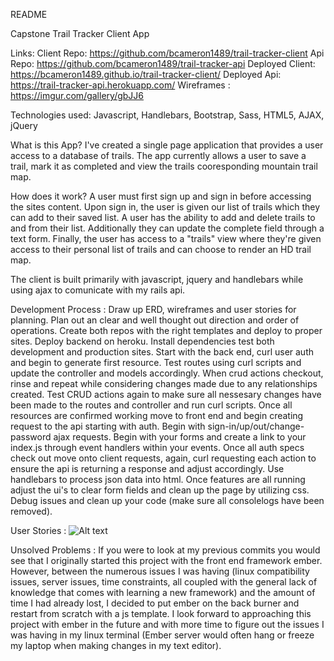 README

Capstone Trail Tracker Client App

Links:
  Client Repo: https://github.com/bcameron1489/trail-tracker-client
  Api Repo: https://github.com/bcameron1489/trail-tracker-api
  Deployed Client: https://bcameron1489.github.io/trail-tracker-client/
  Deployed Api: https://trail-tracker-api.herokuapp.com/
  Wireframes : https://imgur.com/gallery/gbJJ6




Technologies used: Javascript, Handlebars, Bootstrap, Sass, HTML5, AJAX, jQuery

What is this App?
  I've created a single page application that provides a user access to a database of trails.  The app currently allows a user
  to save a trail, mark it as completed and view the trails cooresponding mountain trail map.

How does it work?
  A user must first sign up and sign in before accessing the sites content.  Upon sign in, the user is given our list of trails which they can add
  to their saved list.  A user has the ability to add and delete trails to and from their list.  Additionally they can update the complete field
  through a text form.  Finally, the user has access to a "trails" view where they're given access to their personal list of trails and can
  choose to render an HD trail map.

  The client is built primarily with javascript, jquery and handlebars while using ajax to comunicate with my rails api.


Development Process :
Draw up ERD, wireframes and user stories for planning.
Plan out an clear and well thought out direction and order of operations.
Create both repos with the right templates and deploy to proper sites.
Deploy backend on heroku.
Install dependencies test both development and production sites.
Start with the back end, curl user auth and begin to generate first resource.
Test routes using curl scripts and update the controller and models accordingly.
When crud actions checkout, rinse and repeat while considering changes made due to any relationships created.
Test CRUD actions again to make sure all nessesary changes have been made to the routes and controller and run curl scripts.
Once all resources are confirmed working move to front end and begin creating request to the api starting with auth.
Begin with sign-in/up/out/change-password ajax requests. Begin with your forms and create a link to your index.js through event handlers within your events.
Once all auth specs check out move onto client requests, again, curl requesting each action to ensure the api is returning a response and adjust accordingly.
Use handlebars to process json data into html.
Once features are all running adjust the ui's to clear form fields and clean up the page by utilizing css.
Debug issues and clean up your code (make sure all consolelogs have been removed).


User Stories : ![Alt text](https://imgur.com/gallery/gbJJ6 "Optional title")

Unsolved Problems :
  If you were to look at my previous commits you would see that I originally started this project with the front end framework ember.  However, between the numerous issues I was having (linux compatibility issues, server issues, time constraints, all coupled with the general lack of knowledge that comes with learning a new framework) and the amount of time I had already lost, I decided to put ember on the back burner and restart from scratch with a js template.  I look forward to approaching this project with ember in the future and with more time to figure out the issues I was having in my linux terminal (Ember server would often hang or freeze my laptop when making changes in my text editor).
